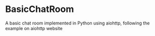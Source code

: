 # BasicChatRoom
A basic chat room implemented in Python using aiohttp, following the example on aiohttp website
